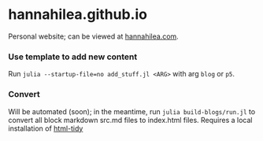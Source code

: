 # hannahilea.github.io

Personal website; can be viewed at [hannahilea.com](https://hannahilea.com).


### Use template to add new content

Run `julia --startup-file=no add_stuff.jl <ARG>` with arg `blog` or `p5`.

### Convert 

Will be automated (soon); in the meantime, run `julia build-blogs/run.jl` to convert all block markdown src.md files to index.html files.
Requires a local installation of [html-tidy](https://www.html-tidy.org/)
